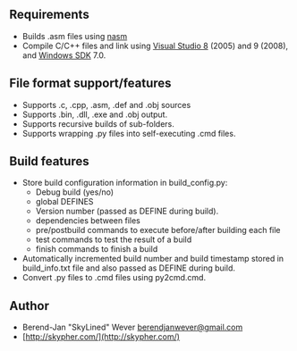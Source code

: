 ## Requirements

  - Builds .asm files using [nasm](http://www.nasm.us/)
  - Compile C/C++ files and link using [Visual Studio 8](http://www.microsoft.com/visualstudio/en-us/default.mspx) (2005) and 9 (2008), and [Windows SDK](http://msdn.microsoft.com/en-us/windows/bb980924.aspx) 7.0.

## File format support/features

  - Supports .c, .cpp, .asm, .def and .obj sources
  - Supports .bin, .dll, .exe and .obj output.
  - Supports recursive builds of sub-folders.
  - Supports wrapping .py files into self-executing .cmd files.
  
## Build features

  - Store build configuration information in build_config.py:
    - Debug build (yes/no)
    - global DEFINES
    - Version number (passed as DEFINE during build).
    - dependencies between files
    - pre/postbuild commands to execute before/after building each file
    - test commands to test the result of a build
    - finish commands to finish a build
  - Automatically incremented build number and build timestamp stored in build_info.txt file and also passed as DEFINE during build.
  - Convert .py files to .cmd files using py2cmd.cmd.
  
## Author

  - Berend-Jan "SkyLined" Wever <berendjanwever@gmail.com>
  - [http://skypher.com/](http://skypher.com/)
